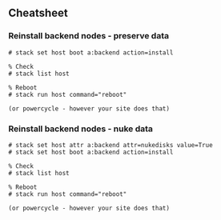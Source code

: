 ## Cheatsheet


### Reinstall backend nodes - preserve data

```
# stack set host boot a:backend action=install

% Check
# stack list host

% Reboot
# stack run host command="reboot"

(or powercycle - however your site does that)
```

### Reinstall backend nodes - nuke data
```
# stack set host attr a:backend attr=nukedisks value=True
# stack set host boot a:backend action=install

% Check
# stack list host

% Reboot
# stack run host command="reboot"

(or powercycle - however your site does that)
```
